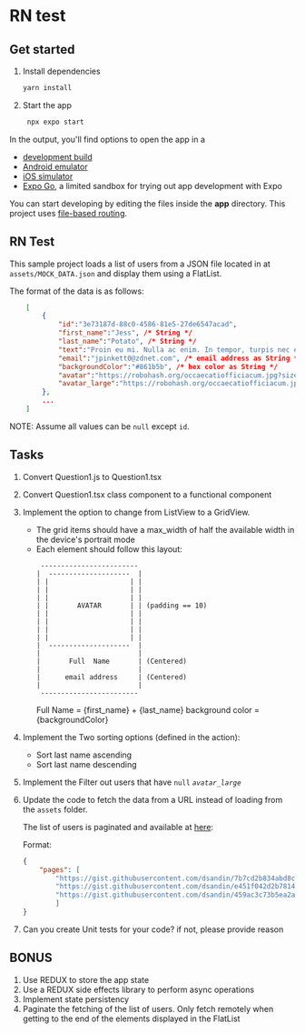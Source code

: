 # RN test

## Get started

1. Install dependencies

   ```bash
   yarn install
   ```

2. Start the app

   ```bash
    npx expo start
   ```

In the output, you'll find options to open the app in a

- [development build](https://docs.expo.dev/develop/development-builds/introduction/)
- [Android emulator](https://docs.expo.dev/workflow/android-studio-emulator/)
- [iOS simulator](https://docs.expo.dev/workflow/ios-simulator/)
- [Expo Go](https://expo.dev/go), a limited sandbox for trying out app development with Expo

You can start developing by editing the files inside the **app** directory. This project uses [file-based routing](https://docs.expo.dev/router/introduction).



## RN Test

This sample project loads a list of users from a JSON file located in at `assets/MOCK_DATA.json` and display them using a FlatList.

The format of the data is as follows:

```json
    [
        {
            "id":"3e73187d-88c0-4586-81e5-27de6547acad",
            "first_name":"Jess", /* String */
            "last_name":"Potato", /* String */
            "text":"Proin eu mi. Nulla ac enim. In tempor, turpis nec euismod scelerisque, quam turpis adipiscing lorem, vitae mattis nibh ligula nec sem.", /* String */
            "email":"jpinkett0@zdnet.com", /* email address as String */
            "backgroundColor":"#861b5b", /* hex color as String */
            "avatar":"https://robohash.org/occaecatiofficiacum.jpg?size=200x200&set=set1", /* URI as String */
            "avatar_large":"https://robohash.org/occaecatiofficiacum.jpg" /* URI as String */
        },
        ...
    ]
```

NOTE: Assume all values can be `null` except `id`.

## Tasks
 1. Convert Question1.js to Question1.tsx
 2. Convert Question1.tsx class component to a functional component
 3. Implement the option to change from ListView to a GridView.
    * The grid items should have a max_width of half the available width in the device's portrait mode
    * Each element should follow this layout:
       ``` 
        ------------------------
       |  --------------------  |
       | |                    | |
       | |                    | |
       | |                    | |
       | |       AVATAR       | | (padding == 10)
       | |                    | |
       | |                    | |
       | |                    | |
       | |                    | |
       |  --------------------  |
       |                        |
       |       Full  Name       | (Centered)
       |                        |
       |      email address     | (Centered)
       |                        |
        ------------------------
       ```
       Full Name = {first_name} + {last_name} 
       background color = {backgroundColor}

 4. Implement the Two sorting options (defined in the action): 
    * Sort last name ascending 
    * Sort last name descending
 
 5. Implement the Filter out users that have `null` *`avatar_large`*

 6. Update the code to fetch the data from a URL instead of loading from the `assets` folder.

    The list of users is paginated and available at [here](https://gist.githubusercontent.com/dsandin/c8ed6c5a9486f311f4725f221b912220/raw/8c6d2d8e1f339d02e0ff3d2990560a4862c4beae/users_page_list):

    Format:
    ```JSON
    {
        "pages": [
            "https://gist.githubusercontent.com/dsandin/7b7cd2b834abd8c10908803cac5d1dd3/raw/9a8c0270e0f7a778409b2996419bacdbb06edc87/users_page1",
            "https://gist.githubusercontent.com/dsandin/e451f042d2b78143141ea8ea7d97b03f/raw/9847b174d0f5f61701ad64ab73be568270eea3a3/users_page2",
            "https://gist.githubusercontent.com/dsandin/459ac3c73b5ea2a2c0b09015de85d930/raw/fc8af8115057bec36561e799aaf5a47ca12521b8/users_page3"
            ]
    }
    ```

 7. Can you create Unit tests for your code? if not, please provide reason 

 ## BONUS

 1. Use REDUX to store the app state
 2. Use a REDUX side effects library to perform async operations
 3. Implement state persistency
 4. Paginate the fetching of the list of users. Only fetch remotely when getting to the end of the elements displayed in the FlatList
